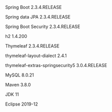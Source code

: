 Spring Boot 2.3.4.RELEASE

Spring data JPA 2.3.4.RELEASE

Spring Boot Security 2.3.4.RELEASE

h2 1.4.200

Thymeleaf 2.3.4.RELEASE

thymeleaf-layout-dialect  2.4.1

thymeleaf-extras-springsecurity5 3.0.4.RELEASE

MySQL 8.0.21

Maven 3.8.0

JDK 11

Eclipse 2019-12
